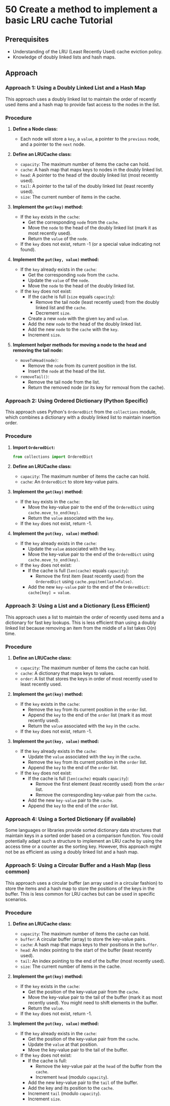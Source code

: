 # 50 Create a method to implement a basic LRU cache Tutorial

## Prerequisites

*   Understanding of the LRU (Least Recently Used) cache eviction policy.
*   Knowledge of doubly linked lists and hash maps.

## Approach

### Approach 1: Using a Doubly Linked List and a Hash Map

This approach uses a doubly linked list to maintain the order of recently used items and a hash map to provide fast access to the nodes in the list.

### Procedure

1. **Define a Node class:**
    *   Each node will store a `key`, a `value`, a pointer to the `previous` node, and a pointer to the `next` node.

2. **Define an LRUCache class:**
    *   `capacity`: The maximum number of items the cache can hold.
    *   `cache`: A hash map that maps keys to nodes in the doubly linked list.
    *   `head`: A pointer to the head of the doubly linked list (most recently used).
    *   `tail`: A pointer to the tail of the doubly linked list (least recently used).
    *   `size`: The current number of items in the cache.

3. **Implement the `get(key)` method:**
    *   If the `key` exists in the `cache`:
        *   Get the corresponding `node` from the `cache`.
        *   Move the `node` to the head of the doubly linked list (mark it as most recently used).
        *   Return the `value` of the `node`.
    *   If the `key` does not exist, return -1 (or a special value indicating not found).

4. **Implement the `put(key, value)` method:**
    *   If the `key` already exists in the `cache`:
        *   Get the corresponding `node` from the `cache`.
        *   Update the `value` of the `node`.
        *   Move the `node` to the head of the doubly linked list.
    *   If the `key` does not exist:
        *   If the cache is full (`size` equals `capacity`):
            *   Remove the tail node (least recently used) from the doubly linked list and the `cache`.
            *   Decrement `size`.
        *   Create a new `node` with the given `key` and `value`.
        *   Add the new `node` to the head of the doubly linked list.
        *   Add the new `node` to the `cache` with the `key`.
        *   Increment `size`.

5. **Implement helper methods for moving a node to the head and removing the tail node:**
    *   `moveToHead(node)`:
        *   Remove the `node` from its current position in the list.
        *   Insert the `node` at the head of the list.
    *   `removeTail()`:
        *   Remove the tail node from the list.
        *   Return the removed node (or its key for removal from the cache).

### Approach 2: Using Ordered Dictionary (Python Specific)

This approach uses Python's `OrderedDict` from the `collections` module, which combines a dictionary with a doubly linked list to maintain insertion order.

### Procedure

1. **Import `OrderedDict`:**
    ```python
    from collections import OrderedDict
    ```

2. **Define an LRUCache class:**
    *   `capacity`: The maximum number of items the cache can hold.
    *   `cache`: An `OrderedDict` to store key-value pairs.

3. **Implement the `get(key)` method:**
    *   If the `key` exists in the `cache`:
        *   Move the key-value pair to the end of the `OrderedDict` using `cache.move_to_end(key)`.
        *   Return the `value` associated with the `key`.
    *   If the `key` does not exist, return -1.

4. **Implement the `put(key, value)` method:**
    *   If the `key` already exists in the `cache`:
        *   Update the `value` associated with the `key`.
        *   Move the key-value pair to the end of the `OrderedDict` using `cache.move_to_end(key)`.
    *   If the `key` does not exist:
        *   If the cache is full (`len(cache)` equals `capacity`):
            *   Remove the first item (least recently used) from the `OrderedDict` using `cache.popitem(last=False)`.
        *   Add the new `key-value` pair to the end of the `OrderedDict`: `cache[key] = value`.

### Approach 3: Using a List and a Dictionary (Less Efficient)

This approach uses a list to maintain the order of recently used items and a dictionary for fast key lookups. This is less efficient than using a doubly linked list because removing an item from the middle of a list takes O(n) time.

### Procedure

1. **Define an LRUCache class:**
    *   `capacity`: The maximum number of items the cache can hold.
    *   `cache`: A dictionary that maps keys to values.
    *   `order`: A list that stores the keys in order of most recently used to least recently used.

2. **Implement the `get(key)` method:**
    *   If the `key` exists in the `cache`:
        *   Remove the `key` from its current position in the `order` list.
        *   Append the `key` to the end of the `order` list (mark it as most recently used).
        *   Return the `value` associated with the `key` in the `cache`.
    *   If the `key` does not exist, return -1.

3. **Implement the `put(key, value)` method:**
    *   If the `key` already exists in the `cache`:
        *   Update the `value` associated with the `key` in the `cache`.
        *   Remove the `key` from its current position in the `order` list.
        *   Append the `key` to the end of the `order` list.
    *   If the `key` does not exist:
        *   If the cache is full (`len(cache)` equals `capacity`):
            *   Remove the first element (least recently used) from the `order` list.
            *   Remove the corresponding key-value pair from the `cache`.
        *   Add the new `key-value` pair to the `cache`.
        *   Append the `key` to the end of the `order` list.

### Approach 4: Using a Sorted Dictionary (if available)

Some languages or libraries provide sorted dictionary data structures that maintain keys in a sorted order based on a comparison function. You could potentially adapt such a structure to implement an LRU cache by using the access time or a counter as the sorting key. However, this approach might not be as efficient as using a doubly linked list and a hash map.

### Approach 5: Using a Circular Buffer and a Hash Map (less common)

This approach uses a circular buffer (an array used in a circular fashion) to store the items and a hash map to store the positions of the keys in the buffer. This is less common for LRU caches but can be used in specific scenarios.

### Procedure

1. **Define an LRUCache class:**
    *   `capacity`: The maximum number of items the cache can hold.
    *   `buffer`: A circular buffer (array) to store the key-value pairs.
    *   `cache`: A hash map that maps keys to their positions in the `buffer`.
    *   `head`: An index pointing to the start of the buffer (least recently used).
    *   `tail`: An index pointing to the end of the buffer (most recently used).
    *   `size`: The current number of items in the cache.

2. **Implement the `get(key)` method:**
    *   If the `key` exists in the `cache`:
        *   Get the position of the key-value pair from the `cache`.
        *   Move the key-value pair to the tail of the buffer (mark it as most recently used). You might need to shift elements in the buffer.
        *   Return the `value`.
    *   If the `key` does not exist, return -1.

3. **Implement the `put(key, value)` method:**
    *   If the `key` already exists in the `cache`:
        *   Get the position of the key-value pair from the `cache`.
        *   Update the `value` at that position.
        *   Move the key-value pair to the tail of the buffer.
    *   If the `key` does not exist:
        *   If the cache is full:
            *   Remove the key-value pair at the `head` of the buffer from the `cache`.
            *   Increment `head` (modulo `capacity`).
        *   Add the new key-value pair to the `tail` of the buffer.
        *   Add the key and its position to the `cache`.
        *   Increment `tail` (modulo `capacity`).
        *   Increment `size`.
